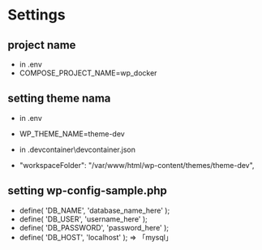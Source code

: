 # Settings

## project name
- in .env
- COMPOSE_PROJECT_NAME=wp_docker

## setting theme nama
- in .env
- WP_THEME_NAME=theme-dev

- in .devcontainer\devcontainer.json
- "workspaceFolder": "/var/www/html/wp-content/themes/theme-dev",

## setting wp-config-sample.php
- define( 'DB_NAME', 'database_name_here' );
- define( 'DB_USER', 'username_here' );
- define( 'DB_PASSWORD', 'password_here' );
- define( 'DB_HOST', 'localhost' ); => 「mysql」
